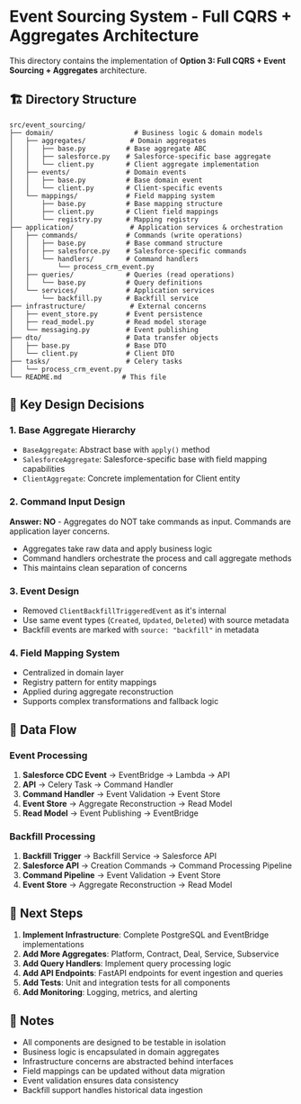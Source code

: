 # Event Sourcing System - Full CQRS + Aggregates Architecture

This directory contains the implementation of **Option 3: Full CQRS + Event Sourcing + Aggregates** architecture.

## 🏗️ Directory Structure

```
src/event_sourcing/
├── domain/                    # Business logic & domain models
│   ├── aggregates/           # Domain aggregates
│   │   ├── base.py          # Base aggregate ABC
│   │   ├── salesforce.py    # Salesforce-specific base aggregate
│   │   └── client.py        # Client aggregate implementation
│   ├── events/              # Domain events
│   │   ├── base.py          # Base domain event
│   │   └── client.py        # Client-specific events
│   └── mappings/            # Field mapping system
│       ├── base.py          # Base mapping structure
│       ├── client.py        # Client field mappings
│       └── registry.py      # Mapping registry
├── application/              # Application services & orchestration
│   ├── commands/            # Commands (write operations)
│   │   ├── base.py          # Base command structure
│   │   ├── salesforce.py    # Salesforce-specific commands
│   │   └── handlers/        # Command handlers
│   │       └── process_crm_event.py
│   ├── queries/             # Queries (read operations)
│   │   └── base.py          # Query definitions
│   └── services/            # Application services
│       └── backfill.py      # Backfill service
├── infrastructure/           # External concerns
│   ├── event_store.py       # Event persistence
│   ├── read_model.py        # Read model storage
│   └── messaging.py         # Event publishing
├── dto/                     # Data transfer objects
│   ├── base.py              # Base DTO
│   └── client.py            # Client DTO
├── tasks/                   # Celery tasks
│   └── process_crm_event.py
└── README.md               # This file
```

## 🎯 Key Design Decisions

### 1. **Base Aggregate Hierarchy**
- `BaseAggregate`: Abstract base with `apply()` method
- `SalesforceAggregate`: Salesforce-specific base with field mapping capabilities
- `ClientAggregate`: Concrete implementation for Client entity

### 2. **Command Input Design**
**Answer: NO** - Aggregates do NOT take commands as input. Commands are application layer concerns.
- Aggregates take raw data and apply business logic
- Command handlers orchestrate the process and call aggregate methods
- This maintains clean separation of concerns

### 3. **Event Design**
- Removed `ClientBackfillTriggeredEvent` as it's internal
- Use same event types (`Created`, `Updated`, `Deleted`) with source metadata
- Backfill events are marked with `source: "backfill"` in metadata

### 4. **Field Mapping System**
- Centralized in domain layer
- Registry pattern for entity mappings
- Applied during aggregate reconstruction
- Supports complex transformations and fallback logic

## 🔄 Data Flow

### Event Processing
1. **Salesforce CDC Event** → EventBridge → Lambda → API
2. **API** → Celery Task → Command Handler
3. **Command Handler** → Event Validation → Event Store
4. **Event Store** → Aggregate Reconstruction → Read Model
5. **Read Model** → Event Publishing → EventBridge

### Backfill Processing
1. **Backfill Trigger** → Backfill Service → Salesforce API
2. **Salesforce API** → Creation Commands → Command Processing Pipeline
3. **Command Pipeline** → Event Validation → Event Store
4. **Event Store** → Aggregate Reconstruction → Read Model

## 🚀 Next Steps

1. **Implement Infrastructure**: Complete PostgreSQL and EventBridge implementations
2. **Add More Aggregates**: Platform, Contract, Deal, Service, Subservice
3. **Add Query Handlers**: Implement query processing logic
4. **Add API Endpoints**: FastAPI endpoints for event ingestion and queries
5. **Add Tests**: Unit and integration tests for all components
6. **Add Monitoring**: Logging, metrics, and alerting

## 📝 Notes

- All components are designed to be testable in isolation
- Business logic is encapsulated in domain aggregates
- Infrastructure concerns are abstracted behind interfaces
- Field mappings can be updated without data migration
- Event validation ensures data consistency
- Backfill support handles historical data ingestion
